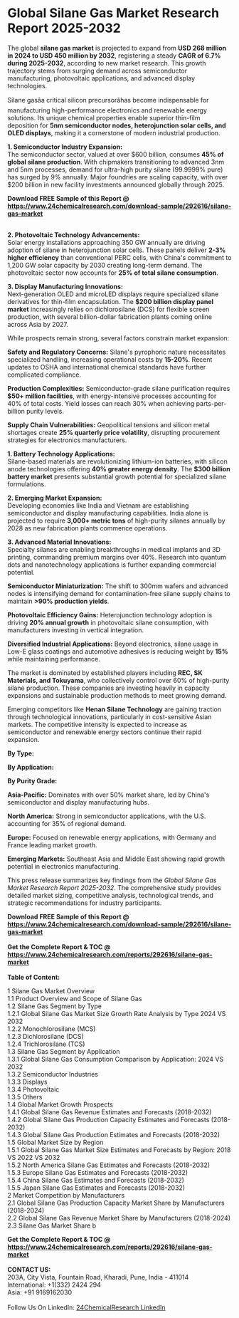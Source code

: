 <h1>Global Silane Gas Market Research Report 2025-2032</h1><p>The global <strong>silane gas market</strong> is projected to expand from <strong>USD 268 million in 2024 to USD 450 million by 2032</strong>, registering a steady <strong>CAGR of 6.7% during 2025-2032</strong>, according to new market research. This growth trajectory stems from surging demand across semiconductor manufacturing, photovoltaic applications, and advanced display technologies.</p><p>Silane gasâa critical silicon precursorâhas become indispensable for manufacturing high-performance electronics and renewable energy solutions. Its unique chemical properties enable superior thin-film deposition for <strong>5nm semiconductor nodes, heterojunction solar cells, and OLED displays</strong>, making it a cornerstone of modern industrial production.</p><p><strong>1. Semiconductor Industry Expansion:</strong><br>
The semiconductor sector, valued at over $600 billion, consumes <strong>45% of global silane production</strong>. With chipmakers transitioning to advanced 3nm and 5nm processes, demand for ultra-high purity silane (99.9999% pure) has surged by 9% annually. Major foundries are scaling capacity, with over $200 billion in new facility investments announced globally through 2025.</p><div><b>Download FREE Sample of this Report @ 
            <a href="https://www.24chemicalresearch.com/download-sample/292616/silane-gas-market">
            https://www.24chemicalresearch.com/download-sample/292616/silane-gas-market</a></b></div><br><p><strong>2. Photovoltaic Technology Advancements:</strong><br>
Solar energy installations approaching 350 GW annually are driving adoption of silane in heterojunction solar cells. These panels deliver <strong>2-3% higher efficiency</strong> than conventional PERC cells, with China's commitment to 1,200 GW solar capacity by 2030 creating long-term demand. The photovoltaic sector now accounts for <strong>25% of total silane consumption</strong>.</p><p><strong>3. Display Manufacturing Innovations:</strong><br>
Next-generation OLED and microLED displays require specialized silane derivatives for thin-film encapsulation. The <strong>$200 billion display panel market</strong> increasingly relies on dichlorosilane (DCS) for flexible screen production, with several billion-dollar fabrication plants coming online across Asia by 2027.</p><p>While prospects remain strong, several factors constrain market expansion:</p><p><strong>Safety and Regulatory Concerns:</strong> Silane's pyrophoric nature necessitates specialized handling, increasing operational costs by <strong>15-20%</strong>. Recent updates to OSHA and international chemical standards have further complicated compliance.</p><p><strong>Production Complexities:</strong> Semiconductor-grade silane purification requires <strong>$50+ million facilities</strong>, with energy-intensive processes accounting for 40% of total costs. Yield losses can reach 30% when achieving parts-per-billion purity levels.</p><p><strong>Supply Chain Vulnerabilities:</strong> Geopolitical tensions and silicon metal shortages create <strong>25% quarterly price volatility</strong>, disrupting procurement strategies for electronics manufacturers.</p><p><strong>1. Battery Technology Applications:</strong><br>
Silane-based materials are revolutionizing lithium-ion batteries, with silicon anode technologies offering <strong>40% greater energy density</strong>. The <strong>$300 billion battery market</strong> presents substantial growth potential for specialized silane formulations.</p><p><strong>2. Emerging Market Expansion:</strong><br>
Developing economies like India and Vietnam are establishing semiconductor and display manufacturing capabilities. India alone is projected to require <strong>3,000+ metric tons</strong> of high-purity silanes annually by 2028 as new fabrication plants commence operations.</p><p><strong>3. Advanced Material Innovations:</strong><br>
Specialty silanes are enabling breakthroughs in medical implants and 3D printing, commanding premium margins over 40%. Research into quantum dots and nanotechnology applications is further expanding commercial potential.</p><p><strong>Semiconductor Miniaturization:</strong> The shift to 300mm wafers and advanced nodes is intensifying demand for contamination-free silane supply chains to maintain <strong>&gt;90% production yields</strong>.</p><p><strong>Photovoltaic Efficiency Gains:</strong> Heterojunction technology adoption is driving <strong>20% annual growth</strong> in photovoltaic silane consumption, with manufacturers investing in vertical integration.</p><p><strong>Diversified Industrial Applications:</strong> Beyond electronics, silane usage in Low-E glass coatings and automotive adhesives is reducing weight by <strong>15%</strong> while maintaining performance.</p><p>The market is dominated by established players including <strong>REC, SK Materials, and Tokuyama</strong>, who collectively control over 60% of high-purity silane production. These companies are investing heavily in capacity expansions and sustainable production methods to meet growing demand.</p><p>Emerging competitors like <strong>Henan Silane Technology</strong> are gaining traction through technological innovations, particularly in cost-sensitive Asian markets. The competitive intensity is expected to increase as semiconductor and renewable energy sectors continue their rapid expansion.</p><p><strong>By Type:</strong></p><p><strong>By Application:</strong></p><p><strong>By Purity Grade:</strong></p><p><strong>Asia-Pacific:</strong> Dominates with over 50% market share, led by China's semiconductor and display manufacturing hubs.</p><p><strong>North America:</strong> Strong in semiconductor applications, with the U.S. accounting for 35% of regional demand.</p><p><strong>Europe:</strong> Focused on renewable energy applications, with Germany and France leading market growth.</p><p><strong>Emerging Markets:</strong> Southeast Asia and Middle East showing rapid growth potential in electronics manufacturing.</p><p>This press release summarizes key findings from the <em>Global Silane Gas Market Research Report 2025-2032</em>. The comprehensive study provides detailed market sizing, competitive analysis, technological trends, and strategic recommendations for industry participants.</p><div><b>Download FREE Sample of this Report @ 
            <a href="https://www.24chemicalresearch.com/download-sample/292616/silane-gas-market">
            https://www.24chemicalresearch.com/download-sample/292616/silane-gas-market</a></b></div><br><div><b>Get the Complete Report & TOC @ 
            <a href="https://www.24chemicalresearch.com/reports/292616/silane-gas-market">
            https://www.24chemicalresearch.com/reports/292616/silane-gas-market</a></b></div><br>
            <b>Table of Content:</b><p>1 Silane Gas Market Overview<br />
    1.1 Product Overview and Scope of Silane Gas<br />
    1.2 Silane Gas Segment by Type<br />
        1.2.1 Global Silane Gas Market Size Growth Rate Analysis by Type 2024 VS 2032<br />
        1.2.2 Monochlorosilane (MCS)<br />
        1.2.3 Dichlorosilane (DCS)<br />
        1.2.4 Trichlorosilane (TCS)<br />
    1.3 Silane Gas Segment by Application<br />
        1.3.1 Global Silane Gas Consumption Comparison by Application: 2024 VS 2032<br />
        1.3.2 Semiconductor Industries<br />
        1.3.3 Displays<br />
        1.3.4 Photovoltaic<br />
        1.3.5 Others<br />
    1.4 Global Market Growth Prospects<br />
        1.4.1 Global Silane Gas Revenue Estimates and Forecasts (2018-2032)<br />
        1.4.2 Global Silane Gas Production Capacity Estimates and Forecasts (2018-2032)<br />
        1.4.3 Global Silane Gas Production Estimates and Forecasts (2018-2032)<br />
    1.5 Global Market Size by Region<br />
        1.5.1 Global Silane Gas Market Size Estimates and Forecasts by Region: 2018 VS 2022 VS 2032<br />
        1.5.2 North America Silane Gas Estimates and Forecasts (2018-2032)<br />
        1.5.3 Europe Silane Gas Estimates and Forecasts (2018-2032)<br />
        1.5.4 China Silane Gas Estimates and Forecasts (2018-2032)<br />
        1.5.5 Japan Silane Gas Estimates and Forecasts (2018-2032)<br />
2 Market Competition by Manufacturers<br />
    2.1 Global Silane Gas Production Capacity Market Share by Manufacturers (2018-2024)<br />
    2.2 Global Silane Gas Revenue Market Share by Manufacturers (2018-2024)<br />
    2.3 Silane Gas Market Share b</p><div><b>Get the Complete Report & TOC @ 
            <a href="https://www.24chemicalresearch.com/reports/292616/silane-gas-market">
            https://www.24chemicalresearch.com/reports/292616/silane-gas-market</a></b></div><br><b>CONTACT US:</b><br>
            203A, City Vista, Fountain Road, Kharadi, Pune, India - 411014<br>
            International: +1(332) 2424 294<br>
            Asia: +91 9169162030 <br><br>
            Follow Us On LinkedIn: <a href="https://www.linkedin.com/company/24chemicalresearch/">24ChemicalResearch LinkedIn</a>